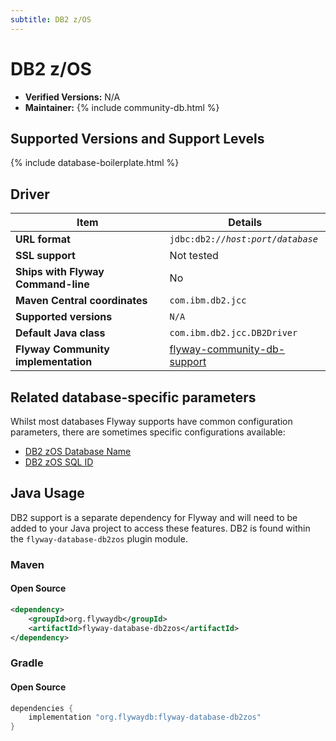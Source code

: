```yaml
---
subtitle: DB2 z/OS
---
```

# DB2 z/OS
- **Verified Versions:** N/A
- **Maintainer:** {% include community-db.html %}

## Supported Versions and Support Levels

{% include database-boilerplate.html %}

## Driver

| Item                                | Details                                                                                                               |
| ----------------------------------- | --------------------------------------------------------------------------------------------------------------------- |
| **URL format**                      | <code>jdbc:db2://<i>host</i>:<i>port</i>/<i>database</i></code>                                                       |
| **SSL support**                     | Not tested                                                                                                            |
| **Ships with Flyway Command-line**  | No                                                                                                                    |
| **Maven Central coordinates**       | `com.ibm.db2.jcc`                                                                                                     |
| **Supported versions**              | `N/A`                                                                                                                 |
| **Default Java class**              | `com.ibm.db2.jcc.DB2Driver`                                                                                           |
| **Flyway Community implementation** | [flyway-community-db-support](https://github.com/flyway/flyway-community-db-support/tree/main/flyway-database-db2zos) |

## Related database-specific parameters
Whilst most databases Flyway supports have common configuration parameters, there are sometimes specific configurations available:
- [DB2 zOS Database Name](<Configuration/Flyway Namespace/Flyway DB2 zOS Namespace/Flyway DB2 zOS Database Name Setting>)
- [DB2 zOS SQL ID](<Configuration/Flyway Namespace/Flyway DB2 zOS Namespace/Flyway DB2 zOS SQL ID Setting>)

## Java Usage
DB2 support is a separate dependency for Flyway and will need to be added to your Java project to access these features.
DB2 is found within the `flyway-database-db2zos` plugin module.
### Maven
#### Open Source
```xml
<dependency>
    <groupId>org.flywaydb</groupId>
    <artifactId>flyway-database-db2zos</artifactId>
</dependency>
```

### Gradle
#### Open Source
```groovy
dependencies {
    implementation "org.flywaydb:flyway-database-db2zos"
}
```
